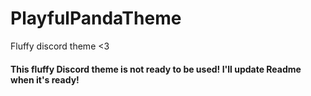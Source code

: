 # PlayfulPandaTheme
Fluffy discord theme &lt;3

#### This fluffy Discord theme is not ready to be used! I'll update Readme when it's ready!
